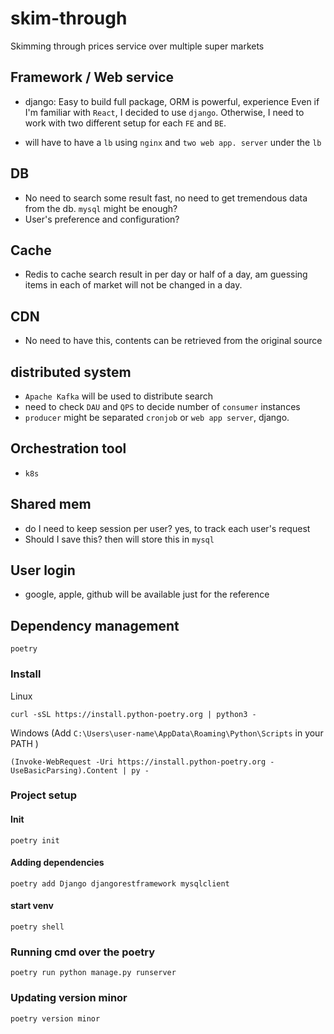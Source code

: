 # skim-through
Skimming through prices service over multiple super markets



## Framework / Web service
- django: Easy to build full package, ORM is powerful, experience
Even if I'm familiar with `React`, I decided to use `django`. Otherwise, I need to work with two different setup for each `FE` and `BE`.

- will have to have a `lb` using `nginx` and `two web app. server` under the `lb`


## DB
- No need to search some result fast, no need to get tremendous data from the db. `mysql` might be enough?
- User's preference and configuration? 

## Cache
- Redis to cache search result in per day or half of a day, am guessing items in each of market will not be changed in a day.


## CDN
- No need to have this, contents can be retrieved from the original source

## distributed system
- `Apache Kafka` will be used to distribute search
- need to check `DAU` and `QPS` to decide number of `consumer` instances
- `producer` might be separated `cronjob` or `web app server`, django.

## Orchestration tool
- `k8s`

## Shared mem
- do I need to keep session per user? yes, to track each user's request
- Should I save this? then will store this in `mysql`

## User login
- google, apple, github will be available just for the reference

## Dependency management
`poetry`

### Install

Linux
```
curl -sSL https://install.python-poetry.org | python3 -
```


Windows (Add `C:\Users\user-name\AppData\Roaming\Python\Scripts` in your PATH )
```
(Invoke-WebRequest -Uri https://install.python-poetry.org -UseBasicParsing).Content | py -
```

### Project setup

#### Init

```
poetry init
```

#### Adding dependencies

```
poetry add Django djangorestframework mysqlclient
```

#### start venv
```
poetry shell
```

### Running cmd over the poetry
```
poetry run python manage.py runserver
```

### Updating version minor

```
poetry version minor
```
